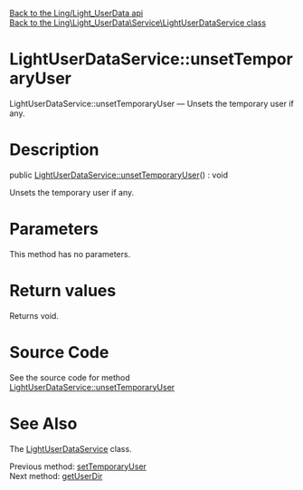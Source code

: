 [Back to the Ling/Light_UserData api](https://github.com/lingtalfi/Light_UserData/blob/master/doc/api/Ling/Light_UserData.md)<br>
[Back to the Ling\Light_UserData\Service\LightUserDataService class](https://github.com/lingtalfi/Light_UserData/blob/master/doc/api/Ling/Light_UserData/Service/LightUserDataService.md)


LightUserDataService::unsetTemporaryUser
================



LightUserDataService::unsetTemporaryUser — Unsets the temporary user if any.




Description
================


public [LightUserDataService::unsetTemporaryUser](https://github.com/lingtalfi/Light_UserData/blob/master/doc/api/Ling/Light_UserData/Service/LightUserDataService/unsetTemporaryUser.md)() : void




Unsets the temporary user if any.




Parameters
================

This method has no parameters.


Return values
================

Returns void.








Source Code
===========
See the source code for method [LightUserDataService::unsetTemporaryUser](https://github.com/lingtalfi/Light_UserData/blob/master/Service/LightUserDataService.php#L1328-L1331)


See Also
================

The [LightUserDataService](https://github.com/lingtalfi/Light_UserData/blob/master/doc/api/Ling/Light_UserData/Service/LightUserDataService.md) class.

Previous method: [setTemporaryUser](https://github.com/lingtalfi/Light_UserData/blob/master/doc/api/Ling/Light_UserData/Service/LightUserDataService/setTemporaryUser.md)<br>Next method: [getUserDir](https://github.com/lingtalfi/Light_UserData/blob/master/doc/api/Ling/Light_UserData/Service/LightUserDataService/getUserDir.md)<br>

